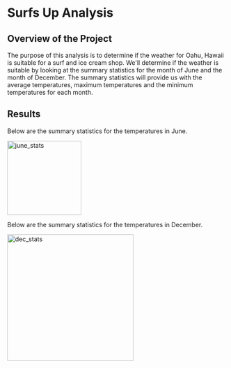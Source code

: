 # Surfs Up Analysis

## Overview of the Project

The purpose of this analysis is to determine if the weather for Oahu, Hawaii is suitable for a surf and ice cream shop. We'll determine if the weather is suitable by looking at the summary statistics for the month of June and the month of December. The summary statistics will provide us with the average temperatures, maximum temperatures and the minimum temperatures for each month.

## Results
Below are the summary statistics for the temperatures in June.

<img width="170" alt="june_stats" src="https://user-images.githubusercontent.com/106712521/185769226-593030d0-5042-4955-ad16-8992cc2e7b0f.png">



Below are the summary statistics for the temperatures in December.

<img width="290" alt="dec_stats" src="https://user-images.githubusercontent.com/106712521/185769296-ec372b70-7d74-47c5-80f6-a04c4cf97335.png">


